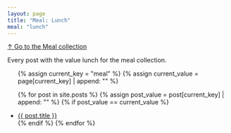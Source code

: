 ```yaml
---
layout: page
title: "Meal: Lunch"
meal: "lunch"
---
```

[↑ Go to the Meal collection](/meal/)

Every post with the value lunch for the meal collection.

<ul>
  {% assign current_key = "meal" %}
  {% assign current_value = page[current_key] | append: "" %}

  {% for post in site.posts %}
      {% assign post_value = post[current_key] | append: "" %}
      {% if post_value == current_value %}
          <li><a href="{{ post.url }}">{{ post.title }}</a></li>
      {% endif %}
  {% endfor %}
</ul>
